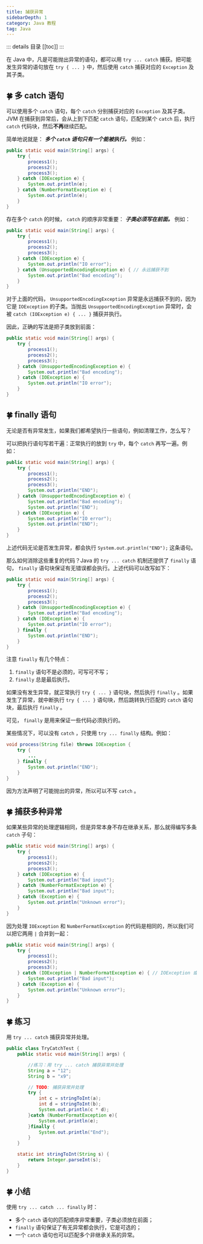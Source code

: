 ```yaml
---
title: 捕获异常
sidebarDepth: 1
category: Java 教程
tag: Java
---
```


::: details 目录
[[toc]]
:::



在 Java 中，凡是可能抛出异常的语句，都可以用 `try ... catch` 捕获。把可能发生异常的语句放在 `try { ... }` 中，然后使用 `catch` 捕获对应的 `Exception` 及其子类。


## 🍀 多 catch 语句

可以使用多个 `catch` 语句，每个 `catch` 分别捕获对应的 `Exception` 及其子类。 JVM 在捕获到异常后，会从上到下匹配 `catch` 语句，匹配到某个 `catch` 后，执行 `catch` 代码块，然后**不再**继续匹配。

简单地说就是： ***多个 `catch` 语句只有一个能被执行。*** 例如：

```java
public static void main(String[] args) {
    try {
        process1();
        process2();
        process3();
    } catch (IOException e) {
        System.out.println(e);
    } catch (NumberFormatException e) {
        System.out.println(e);
    }
}
```

存在多个 `catch` 的时候， `catch` 的顺序非常重要： ***子类必须写在前面。*** 例如：


```java
public static void main(String[] args) {
    try {
        process1();
        process2();
        process3();
    } catch (IOException e) {
        System.out.println("IO error");
    } catch (UnsupportedEncodingException e) { // 永远捕获不到
        System.out.println("Bad encoding");
    }
}
```


对于上面的代码， `UnsupportedEncodingException` 异常是永远捕获不到的，因为它是 `IOException` 的子类。当抛出 `UnsupportedEncodingException` 异常时，会被 `catch (IOException e) { ... }` 捕获并执行。

因此，正确的写法是把子类放到前面：


```java
public static void main(String[] args) {
    try {
        process1();
        process2();
        process3();
    } catch (UnsupportedEncodingException e) {
        System.out.println("Bad encoding");
    } catch (IOException e) {
        System.out.println("IO error");
    }
}
```


## 🍀 finally 语句


无论是否有异常发生，如果我们都希望执行一些语句，例如清理工作，怎么写？

可以把执行语句写若干遍：正常执行的放到 `try` 中，每个 `catch` 再写一遍。例如：


```java
public static void main(String[] args) {
    try {
        process1();
        process2();
        process3();
        System.out.println("END");
    } catch (UnsupportedEncodingException e) {
        System.out.println("Bad encoding");
        System.out.println("END");
    } catch (IOException e) {
        System.out.println("IO error");
        System.out.println("END");
    }
}
```

上述代码无论是否发生异常，都会执行 `System.out.println("END");` 这条语句。

那么如何消除这些重复的代码？Java 的 `try ... catch` 机制还提供了 `finally` 语句， `finally` 语句块保证有无错误都会执行。上述代码可以改写如下：


```java
public static void main(String[] args) {
    try {
        process1();
        process2();
        process3();
    } catch (UnsupportedEncodingException e) {
        System.out.println("Bad encoding");
    } catch (IOException e) {
        System.out.println("IO error");
    } finally {
        System.out.println("END");
    }
}
```


注意 `finally` 有几个特点：

1. `finally` 语句不是必须的，可写可不写；
2. `finally` 总是最后执行。


如果没有发生异常，就正常执行 `try { ... }` 语句块，然后执行 `finally` 。如果发生了异常，就中断执行 `try { ... }` 语句块，然后跳转执行匹配的 `catch` 语句块，最后执行 `finally` 。

可见， `finally` 是用来保证一些代码必须执行的。

某些情况下，可以没有 `catch` ，只使用 `try ... finally` 结构。例如：


```java
void process(String file) throws IOException {
    try {
        ...
    } finally {
        System.out.println("END");
    }
}
```


因为方法声明了可能抛出的异常，所以可以不写 `catch` 。


## 🍀 捕获多种异常


如果某些异常的处理逻辑相同，但是异常本身不存在继承关系，那么就得编写多条 `catch` 子句：


```java
public static void main(String[] args) {
    try {
        process1();
        process2();
        process3();
    } catch (IOException e) {
        System.out.println("Bad input");
    } catch (NumberFormatException e) {
        System.out.println("Bad input");
    } catch (Exception e) {
        System.out.println("Unknown error");
    }
}
```


因为处理 `IOException` 和 `NumberFormatException` 的代码是相同的，所以我们可以把它两用 `|` 合并到一起：


```java
public static void main(String[] args) {
    try {
        process1();
        process2();
        process3();
    } catch (IOException | NumberFormatException e) { // IOException 或 NumberFormatException
        System.out.println("Bad input");
    } catch (Exception e) {
        System.out.println("Unknown error");
    }
}
```


## 🍀 练习

用 `try ... catch` 捕获异常并处理。

```java
public class TryCatchTest {
    public static void main(String[] args) {

        //练习：用 try ... catch 捕获异常并处理
        String a = "12";
        String b = "x9";

        // TODO: 捕获异常并处理
        try {
            int c = stringToInt(a);
            int d = stringToInt(b);
            System.out.println(c * d);
        }catch (NumberFormatException e){
            System.out.println(e);
        }finally {
            System.out.println("End");
        }
    }

    static int stringToInt(String s) {
        return Integer.parseInt(s);
    }
}
```


## 🍀 小结


使用 `try ... catch ... finally` 时：
- 多个 `catch` 语句的匹配顺序非常重要，子类必须放在前面；
- `finally` 语句保证了有无异常都会执行，它是可选的；
- 一个 `catch` 语句也可以匹配多个非继承关系的异常。






